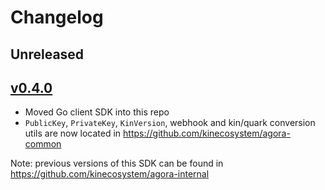 # Changelog

## Unreleased

## [v0.4.0](http://github.com/kinecosystem/kin-go/releases/tag/v0.4.0)
- Moved Go client SDK into this repo
- `PublicKey`, `PrivateKey`, `KinVersion`, webhook and kin/quark conversion utils are now located in https://github.com/kinecosystem/agora-common

Note: previous versions of this SDK can be found in https://github.com/kinecosystem/agora-internal